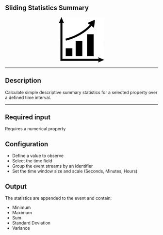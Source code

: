 <!--
  ~ Licensed to the Apache Software Foundation (ASF) under one or more
  ~ contributor license agreements.  See the NOTICE file distributed with
  ~ this work for additional information regarding copyright ownership.
  ~ The ASF licenses this file to You under the Apache License, Version 2.0
  ~ (the "License"); you may not use this file except in compliance with
  ~ the License.  You may obtain a copy of the License at
  ~
  ~    http://www.apache.org/licenses/LICENSE-2.0
  ~
  ~ Unless required by applicable law or agreed to in writing, software
  ~ distributed under the License is distributed on an "AS IS" BASIS,
  ~ WITHOUT WARRANTIES OR CONDITIONS OF ANY KIND, either express or implied.
  ~ See the License for the specific language governing permissions and
  ~ limitations under the License.
  ~
  -->

## Sliding Statistics Summary

<p align="center"> 
    <img src="icon.png" width="150px;" class="pe-image-documentation"/>
</p>

***

## Description

Calculate simple descriptive summary statistics for a selected property over a defined time interval.

***

## Required input
Requires a numerical property

## Configuration

* Define a value to observe
* Select the time field
* Group the event streams by an identifier
* Set the time window size and scale (Seconds, Minutes, Hours)

## Output
The statistics are appended to the event and contain:
* Minimum
* Maximum
* Sum
* Standard Deviation
* Variance

